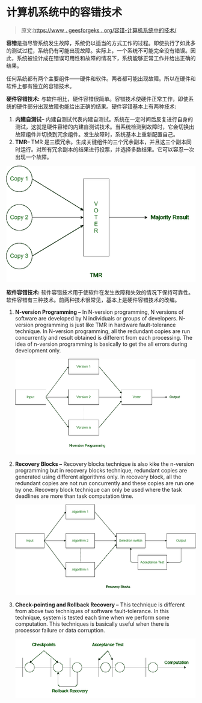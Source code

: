 # 计算机系统中的容错技术

> 原文:[https://www . geesforgeks . org/容错-计算机系统中的技术/](https://www.geeksforgeeks.org/fault-tolerance-techniques-in-computer-system/)

**容错**是指尽管系统发生故障，系统仍以适当的方式工作的过程。即使执行了如此多的测试过程，系统仍有可能出现故障。实际上，一个系统不可能完全没有错误。因此，系统被设计成在错误可用性和故障的情况下，系统能够正常工作并给出正确的结果。

任何系统都有两个主要组件——硬件和软件。两者都可能出现故障。所以在硬件和软件上都有独立的容错技术。

**硬件容错技术:**
与软件相比，硬件容错很简单。容错技术使硬件正常工作，即使系统的硬件部分出现故障也能给出正确的结果。硬件容错基本上有两种技术:

1.  **内建自测试–**
    内建自测试代表内建自测试。系统在一定时间后反复进行自身的测试，这就是硬件容错的内建自测试技术。当系统检测到故障时，它会切换出故障组件并切换到冗余组件。发生故障时，系统基本上重新配置自己。
2.  **TMR–**
    TMR 是三模冗余。生成关键组件的三个冗余副本，并且这三个副本同时运行。对所有冗余副本的结果进行投票，并选择多数结果。它可以容忍一次出现一个故障。

![](img/efc9daa7510fa81e2b2dc29293f3e3b6.png)

**软件容错技术:**
软件容错技术用于使软件在发生故障和失效的情况下保持可靠性。软件容错有三种技术。前两种技术很常见，基本上是硬件容错技术的改编。

1.  **N-version Programming –**
    In N-version programming, N versions of software are developed by N individuals or groups of developers. N-version programming is just like TMR in hardware fault-tolerance technique. In N-version programming, all the redundant copies are run concurrently and result obtained is different from each processing. The idea of n-version programming is basically to get the all errors during development only.

    ![](img/59ec84486bcf8cecbc6b88bb6087f25c.png)

2.  **Recovery Blocks –**
    Recovery blocks technique is also kike the n-version programming but in recovery blocks technique, redundant copies are generated using different algorithms only. In recovery block, all the redundant copies are not run concurrently and these copies are run one by one. Recovery block technique can only be used where the task deadlines are more than task computation time.

    ![](img/869fa4fca8f307b81302a8f762b1deb9.png)

3.  **Check-pointing and Rollback Recovery –**
    This technique is different from above two techniques of software fault-tolerance. In this technique, system is tested each time when we perform some computation. This techniques is basically useful when there is processor failure or data corruption.

    ![](img/c2dc5226a654909961d38de749d2a592.png)
